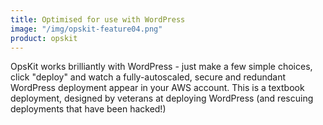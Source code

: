 ```yaml
---
title: Optimised for use with WordPress
image: "/img/opskit-feature04.png"
product: opskit
---
```


OpsKit works brilliantly with WordPress - just make a few simple choices, click "deploy" and watch a fully-autoscaled, secure and redundant WordPress deployment appear in your AWS account. This is a textbook deployment, designed by veterans at deploying WordPress (and rescuing deployments that have been hacked!)
